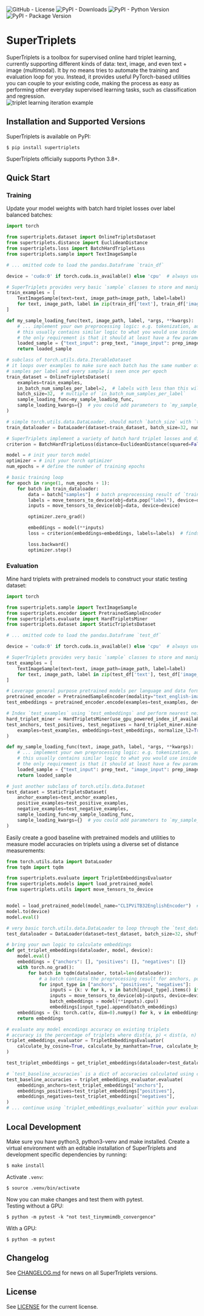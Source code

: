<!--- BADGES: START --->
![GitHub - License](https://img.shields.io/github/license/gabrieltardochi/supertriplets?logo=github&style=plastic)
![PyPI - Downloads](https://img.shields.io/pypi/dm/supertriplets?logo=pypi&style=plastic)
![PyPI - Python Version](https://img.shields.io/pypi/pyversions/supertriplets?logo=python&style=plastic)
![PyPI - Package Version](https://img.shields.io/pypi/v/supertriplets?logo=pypi&style=plastic)
<!--- BADGES: END --->
# SuperTriplets
SuperTriplets is a toolbox for supervised online hard triplet learning, currently supporting different kinds of data: text, image, and even text + image (multimodal).
It by no means tries to automate the training and evaluation loop for you. Instead, it provides useful PyTorch-based utilities you can couple to your existing code, making the process as easy as performing other everyday supervised learning tasks, such as classification and regression.  
![triplet learning iteration example](docs/hard_triplet_loss.png)
## Installation and Supported Versions
SuperTriplets is available on PyPI:
```console
$ pip install supertriplets
```
SuperTriplets officially supports Python 3.8+.
## Quick Start
### Training
Update your model weights with batch hard triplet losses over label balanced batches:
```python
import torch

from supertriplets.dataset import OnlineTripletsDataset
from supertriplets.distance import EuclideanDistance
from supertriplets.loss import BatchHardTripletLoss
from supertriplets.sample import TextImageSample

# ... omitted code to load the pandas.Dataframe `train_df`

device = 'cuda:0' if torch.cuda.is_available() else 'cpu'  # always use cuda if available

# SuperTriplets provides very basic `sample` classes to store and manipulate datapoints
train_examples = [
    TextImageSample(text=text, image_path=image_path, label=label)
    for text, image_path, label in zip(train_df['text'], train_df['image_path'], train_df['label'])
]

def my_sample_loading_func(text, image_path, label, *args, **kwargs):
    # ... implement your own preprocessing logic: e.g. tokenization, augmentations, tensor creation, etc
    # this usually contains similar logic to what you would use inside a torch.utils.data.Dataset `__get_item__` method
    # the only requirement is that it should at least have a few parameters named like its `sample` class attributes
    loaded_sample = {"text_input": prep_text, "image_input": prep_image, "label": prep_label}
    return loaded_sample

# subclass of torch.utils.data.IterableDataset
# it loops over examples to make sure each batch has the same number of
# samples per label and every sample is seen once per epoch
train_dataset = OnlineTripletsDataset(
    examples=train_examples,
    in_batch_num_samples_per_label=2,  # labels with less than this will be discarded
    batch_size=32,  # multiple of `in_batch_num_samples_per_label`
    sample_loading_func=my_sample_loading_func,
    sample_loading_kwargs={}  # you could add parameters to `my_sample_loading_func` and pass them here
)

# simple torch.utils.data.DataLoader, should match `batch_size` with `train_dataset`
train_dataloader = DataLoader(dataset=train_dataset, batch_size=32, num_workers=0, drop_last=True)

# SuperTriplets implement a variety of batch hard triplet losses and distances
criterion = BatchHardTripletLoss(distance=EuclideanDistance(squared=False), margin=5)

model = # init your torch model
optimizer = # init your torch optimizer
num_epochs = # define the number of training epochs

# basic training loop
for epoch in range(1, num_epochs + 1):
    for batch in train_dataloader:
        data = batch["samples"]  # batch preprocessing result of `train_dataset.sample_loading_func`
        labels = move_tensors_to_device(obj=data.pop("label"), device=device)  # helper to move tensors within lists and dicts recursively between devices
        inputs = move_tensors_to_device(obj=data, device=device)

        optimizer.zero_grad()

        embeddings = model(**inputs)
        loss = criterion(embeddings=embeddings, labels=labels)  # finds and uses the batch hardest triplets to update gradients

        loss.backward()
        optimizer.step()
```
### Evaluation
Mine hard triplets with pretrained models to construct your static testing dataset:
```python
import torch

from supertriplets.sample import TextImageSample
from supertriplets.encoder import PretrainedSampleEncoder
from supertriplets.evaluate import HardTripletsMiner
from supertriplets.dataset import StaticTripletsDataset

# ... omitted code to load the pandas.Dataframe `test_df`

device = 'cuda:0' if torch.cuda.is_available() else 'cpu'  # always use cuda if available

# SuperTriplets provides very basic `sample` classes to store and manipulate datapoints
test_examples = [
    TextImageSample(text=text, image_path=image_path, label=label) 
    for text, image_path, label in zip(test_df['text'], test_df['image_path'], test_df['label'])
]

# Leverage general purpose pretrained models per language and data format or bring your own `test_embeddings`
pretrained_encoder = PretrainedSampleEncoder(modality="text_english-image")
test_embeddings = pretrained_encoder.encode(examples=test_examples, device=device, batch_size=32)

# Index `test_examples` using `test_embeddings` and perform nearest neighbor search to sample hard positives and hard negatives
hard_triplet_miner = HardTripletsMiner(use_gpu_powered_index_if_available=True)
test_anchors, test_positives, test_negatives = hard_triplet_miner.mine(
    examples=test_examples, embeddings=test_embeddings, normalize_l2=True, sample_from_topk_hardest=10
)

def my_sample_loading_func(text, image_path, label, *args, **kwargs):
    # ... implement your own preprocessing logic: e.g. tokenization, augmentations, tensor creation, etc
    # this usually contains similar logic to what you would use inside a torch.utils.data.Dataset `__get_item__` method
    # the only requirement is that it should at least have a few parameters named like its `sample` class attributes
    loaded_sample = {"text_input": prep_text, "image_input": prep_image, "label": prep_label}
    return loaded_sample

# just another subclass of torch.utils.data.Dataset
test_dataset = StaticTripletsDataset(
    anchor_examples=test_anchor_examples,
    positive_examples=test_positive_examples,
    negative_examples=test_negative_examples,
    sample_loading_func=my_sample_loading_func,
    sample_loading_kwargs={}  # you could add parameters to `my_sample_loading_func` and pass them here
)
```
Easily create a good baseline with pretrained models and utilities to measure model accuracies on triplets using a diverse set of distance measurements:
```python
from torch.utils.data import DataLoader
from tqdm import tqdm

from supertriplets.evaluate import TripletEmbeddingsEvaluator
from supertriplets.models import load_pretrained_model
from supertriplets.utils import move_tensors_to_device


model = load_pretrained_model(model_name="CLIPViTB32EnglishEncoder")  # see the list of pretrained models or bring your own model
model.to(device)
model.eval()

# very basic torch.utils.data.DataLoader to loop through the `test_dataset`
test_dataloader = DataLoader(dataset=test_dataset, batch_size=32, shuffle=False, num_workers=0, drop_last=False)

# bring your own logic to calculate embeddings
def get_triplet_embeddings(dataloader, model, device):
    model.eval()
    embeddings = {"anchors": [], "positives": [], "negatives": []}
    with torch.no_grad():
        for batch in tqdm(dataloader, total=len(dataloader)):
            # a batch contains the preprocessing result for anchors, positives and negatives samples
            for input_type in ["anchors", "positives", "negatives"]:
                inputs = {k: v for k, v in batch[input_type].items() if k != "label"}
                inputs = move_tensors_to_device(obj=inputs, device=device)  # helper to move tensors within lists and dicts recursively between devices
                batch_embeddings = model(**inputs).cpu()
                embeddings[input_type].append(batch_embeddings)
    embeddings = {k: torch.cat(v, dim=0).numpy() for k, v in embeddings.items()}
    return embeddings

# evaluate any model encodings accuracy on existing triplets
# accuracy is the percentage of triplets where dist(a, p) < dist(a, n)
triplet_embeddings_evaluator = TripletEmbeddingsEvaluator(
    calculate_by_cosine=True, calculate_by_manhattan=True, calculate_by_euclidean=True
)

test_triplet_embeddings = get_triplet_embeddings(dataloader=test_dataloader, model=model, device=device)

# `test_baseline_accuracies` is a dict of accuracies calculated using chosen distance measures
test_baseline_accuracies = triplet_embeddings_evaluator.evaluate(
    embeddings_anchors=test_triplet_embeddings["anchors"],
    embeddings_positives=test_triplet_embeddings["positives"],
    embeddings_negatives=test_triplet_embeddings["negatives"],
)
# ... continue using `triplet_embeddings_evaluator` within your evaluation loops
```
## Local Development
Make sure you have python3, python3-venv and make installed. Create a virtual environment with an editable installation of SuperTriplets and development specific dependencies by running:  
```console
$ make install
```
Activate `.venv`:
```console
$ source .venv/bin/activate
```
Now you can make changes and test them with pytest.  
Testing without a GPU:
```console
$ python -m pytest -k "not test_tinymmimdb_convergence"
```
With a GPU:
```console
$ python -m pytest
```
## Changelog
See [CHANGELOG.md](CHANGELOG.md) for news on all SuperTriplets versions.
## License
See [LICENSE](LICENSE.txt) for the current license.